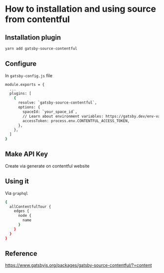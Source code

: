 # How to installation and using source from contentful

## Installation plugin

```bash
yarn add gatsby-source-contentful
```

## Configure

In `gatsby-config.js` file

```bash
module.exports = {
  ...
  plugins: [
    {
      resolve: `gatsby-source-contentful`,
      options: {
        spaceId: `your_space_id`,
        // Learn about environment variables: https://gatsby.dev/env-vars
        accessToken: process.env.CONTENTFUL_ACCESS_TOKEN,
      },
    },
  ]
}
```

## Make API Key

Create via generate on contentful website

## Using it

Via `graphql`

```bash
{
  allContentfulTour {
    edges {
      node {
        name
      }
    }
  }
}
```

## Reference

<https://www.gatsbyjs.org/packages/gatsby-source-contentful/?=content>
